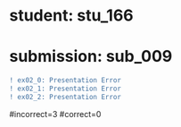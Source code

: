 # student: stu_166
# submission: sub_009

```diff
! ex02_0: Presentation Error
! ex02_1: Presentation Error
! ex02_2: Presentation Error
```
#incorrect=3
#correct=0
